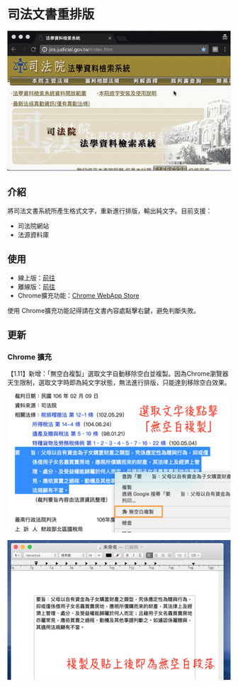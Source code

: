 # 司法文書重排版

![intro_640](./screenshots/intro_640.gif)

## 介紹

將司法文書系統所產生格式文字，重新進行排版，輸出純文字。目前支援：

- 司法院網站
- 法源資料庫

## 使用

- 線上版：[前往](https://lisez.github.io/rejdoc/)
- 離線版：[前往](https://github.com/lisez/rejdoc/releases/)
- Chrome擴充功能：[Chrome WebApp Store](https://chrome.google.com/webstore/detail/%E5%8F%B8%E6%B3%95%E6%96%87%E6%9B%B8%E9%87%8D%E6%8E%92%E7%89%88/eegidpmlcbalnjfgklfhblhjfhhljecb?hl=zh-TW)

使用 Chrome擴充功能記得請在文書內容處點擊右鍵，避免判斷失敗。

## 更新

### Chrome 擴充

【1.11】新增：「無空白複製」選取文字自動移除空白並複製。因為Chrome瀏覽器天生限制，選取文字時即為純文字狀態，無法進行排版，只能達到移除空白效果。

![no-blank-copy-1](./screenshots/no-blank-copy-1.png)

![no-blank-copy-2](./screenshots/no-blank-copy-2.png)